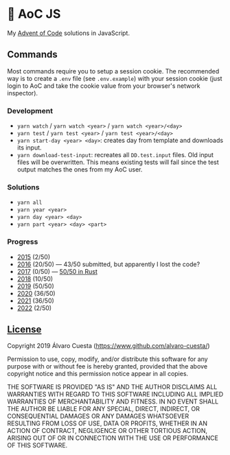 # 🎄 AoC JS

My [Advent of Code](https://adventofcode.com) solutions in JavaScript.

## Commands

Most commands require you to setup a session cookie. The recommended way is to
create a `.env` file (see `.env.example`) with your session cookie (just login
to AoC and take the cookie value from your browser's network inspector).

### Development

- `yarn watch` / `yarn watch <year>` / `yarn watch <year>/<day>`
- `yarn test` / `yarn test <year>` / `yarn test <year>/<day>`
- `yarn start-day <year> <day>`: creates day from template and downloads its
  input.
- `yarn download-test-input`: recreates all `DD.test.input` files. Old input
  files will be overwritten. This means existing tests will fail since the test
  output matches the ones from my AoC user.

### Solutions

- `yarn all`
- `yarn year <year>`
- `yarn day <year> <day>`
- `yarn part <year> <day> <part>`

### Progress

- [2015](./lib/2015/) (2/50)
- [2016](./lib/2016/) (20/50) — 43/50 submitted, but apparently I lost the code?
- [2017](./lib/2017/) (0/50) —
  [50/50 in Rust](https://github.com/alvaro-cuesta/advent-solutions)
- [2018](./lib/2018/) (10/50)
- [2019](./lib/2019/) (50/50)
- [2020](./lib/2020/) (36/50)
- [2021](./lib/2021/) (36/50)
- [2022](./lib/2022/) (2/50)

## [License](./LICENSE)

Copyright 2019 Álvaro Cuesta (https://www.github.com/alvaro-cuesta/)

Permission to use, copy, modify, and/or distribute this software for any purpose
with or without fee is hereby granted, provided that the above copyright notice
and this permission notice appear in all copies.

THE SOFTWARE IS PROVIDED "AS IS" AND THE AUTHOR DISCLAIMS ALL WARRANTIES WITH
REGARD TO THIS SOFTWARE INCLUDING ALL IMPLIED WARRANTIES OF MERCHANTABILITY AND
FITNESS. IN NO EVENT SHALL THE AUTHOR BE LIABLE FOR ANY SPECIAL, DIRECT,
INDIRECT, OR CONSEQUENTIAL DAMAGES OR ANY DAMAGES WHATSOEVER RESULTING FROM LOSS
OF USE, DATA OR PROFITS, WHETHER IN AN ACTION OF CONTRACT, NEGLIGENCE OR OTHER
TORTIOUS ACTION, ARISING OUT OF OR IN CONNECTION WITH THE USE OR PERFORMANCE OF
THIS SOFTWARE.
